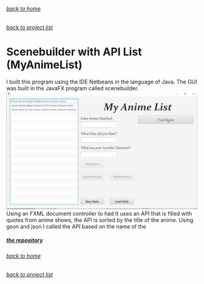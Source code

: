<!-- layout: page
title: "animelist"
permalink: /projects/animelist/ -->

###### [back to home](jmorrison11.github.io)
###### [back to project list](https://jmorrison11.github.io/projects)

# Scenebuilder with API List (MyAnimeList)

I built this program using the IDE Netbeans in the language of Java. The GUI was built in the JavaFX program called scenebuilder. 
![Here is what the GUI looked like to give an idea of how the project worked](animelist.png)
Using an FXML document controller to had 
It uses an API that is filled with quotes from anime shows, the API is sorted by the title of the anime. Using gson and json I called the API based on the 
name of the 

##### [the repository](https://github.com/jmorrison11/MyAnimeList)
###### [back to home](jmorrison11.github.io)
###### [back to project list](https://jmorrison11.github.io/projects)
